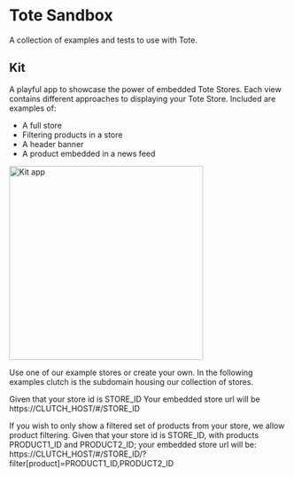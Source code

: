 # Tote Sandbox

A collection of examples and tests to use with Tote.

## Kit
A playful app to showcase the power of embedded Tote Stores.
Each view contains different approaches to displaying your Tote Store.
Included are examples of:
  * A full store
  * Filtering products in a store
  * A header banner
  * A product embedded in a news feed

<img src="" alt="Kit app" width="350px">

Use one of our example stores or create your own.
In the following examples clutch is the subdomain housing our collection of stores.

Given that your store id is STORE_ID
Your embedded store url will be https://CLUTCH_HOST/#/STORE_ID

If you wish to only show a filtered set of products from your store, we allow product filtering.
Given that your store id is STORE_ID, with products PRODUCT1_ID and PRODUCT2_ID; your embedded store url will be:
https://CLUTCH_HOST/#/STORE_ID/?filter[product]=PRODUCT1_ID,PRODUCT2_ID

